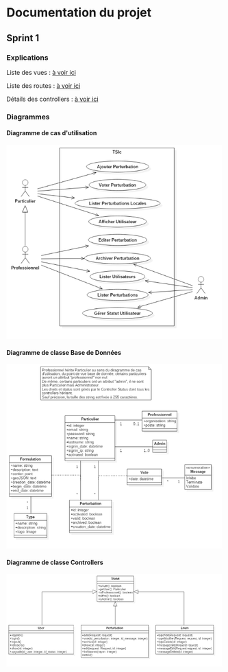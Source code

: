 # Documentation du projet

## Sprint 1

### Explications

Liste des vues : [à voir ici](vues/vues_sprint1.md)

Liste des routes : [à voir ici](routes/routes_sprint1.pdf)

Détails des controllers : [à voir ici](controllers/controllers_sprint1.pdf)

### Diagrammes

#### Diagramme de cas d'utilisation

![Diagramme](https://raw.githubusercontent.com/VSasyan/TSIc/master/gestion/uml/export_sprint1/Sprint1__CasUtilisation.png)

#### Diagramme de classe Base de Données

![Diagramme](https://raw.githubusercontent.com/VSasyan/TSIc/master/gestion/uml/export_sprint1/Sprint1__BD.png)

#### Diagramme de classe Controllers

![Diagramme](https://raw.githubusercontent.com/VSasyan/TSIc/master/gestion/uml/export_sprint1/Sprint1__Controllers.png)
